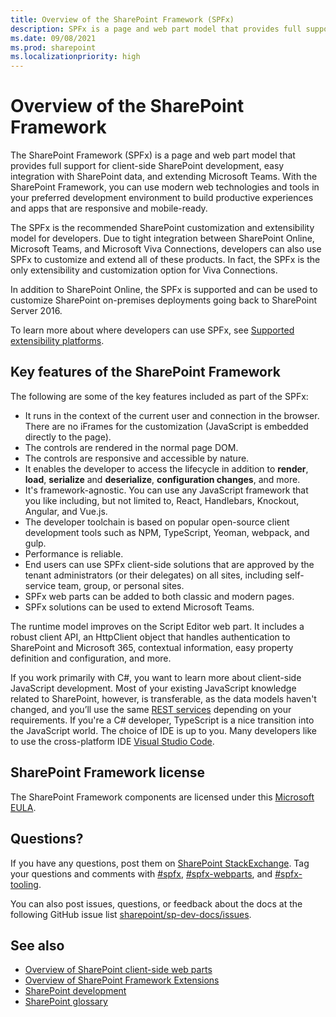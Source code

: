 ```yaml
---
title: Overview of the SharePoint Framework (SPFx)
description: SPFx is a page and web part model that provides full support for client-side SharePoint development, easy integration with SharePoint data, and extending Microsoft Teams.
ms.date: 09/08/2021
ms.prod: sharepoint
ms.localizationpriority: high
---
```


# Overview of the SharePoint Framework

The SharePoint Framework (SPFx) is a page and web part model that provides full support for client-side SharePoint development, easy integration with SharePoint data, and extending Microsoft Teams. With the SharePoint Framework, you can use modern web technologies and tools in your preferred development environment to build productive experiences and apps that are responsive and mobile-ready.

The SPFx is the recommended SharePoint customization and extensibility model for developers. Due to tight integration between SharePoint Online, Microsoft Teams, and Microsoft Viva Connections, developers can also use SPFx to customize and extend all of these products. In fact, the SPFx is the only extensibility and customization option for Viva Connections.

In addition to SharePoint Online, the SPFx is supported and can be used to customize SharePoint on-premises deployments going back to SharePoint Server 2016.

To learn more about where developers can use SPFx, see [Supported extensibility platforms](supported-extensibility-platforms-overview.md).

## Key features of the SharePoint Framework

The following are some of the key features included as part of the SPFx:

- It runs in the context of the current user and connection in the browser. There are no iFrames for the customization (JavaScript is embedded directly to the page).
- The controls are rendered in the normal page DOM.
- The controls are responsive and accessible by nature.
- It enables the developer to access the lifecycle in addition to **render**, **load**, **serialize** and **deserialize**, **configuration changes**, and more.
- It's framework-agnostic. You can use any JavaScript framework that you like including, but not limited to, React, Handlebars, Knockout, Angular, and Vue.js.
- The developer toolchain is based on popular open-source client development tools such as NPM, TypeScript, Yeoman, webpack, and gulp.
- Performance is reliable.
- End users can use SPFx client-side solutions that are approved by the tenant administrators (or their delegates) on all sites, including self-service team, group, or personal sites.
- SPFx web parts can be added to both classic and modern pages.
- SPFx solutions can be used to extend Microsoft Teams.

The runtime model improves on the Script Editor web part. It includes a robust client API, an HttpClient object that handles authentication to SharePoint and Microsoft 365, contextual information, easy property definition and configuration, and more.

If you work primarily with C#, you want to learn more about client-side JavaScript development. Most of your existing JavaScript knowledge related to SharePoint, however, is transferable, as the data models haven't changed, and you’ll use the same [REST services](../sp-add-ins/get-to-know-the-sharepoint-rest-service.md) depending on your requirements. If you're a C# developer, TypeScript is a nice transition into the JavaScript world. The choice of IDE is up to you. Many developers like to use the cross-platform IDE [Visual Studio Code](https://code.visualstudio.com).

## SharePoint Framework license

The SharePoint Framework components are licensed under this [Microsoft EULA](https://unpkg.com/@microsoft/sp-core-library@1.8.2/EULA/Microsoft%20Sharepoint%20Framework%20-%20Standalone%20(free)%20Use%20Terms.docx).

## Questions?

If you have any questions, post them on [SharePoint StackExchange](https://sharepoint.stackexchange.com/). Tag your questions and comments with [#spfx](https://sharepoint.stackexchange.com/tags/spfx/), [#spfx-webparts](https://sharepoint.stackexchange.com/tags/spfx-webparts/), and [#spfx-tooling](https://sharepoint.stackexchange.com/tags/spfx-tooling/).

You can also post issues, questions, or feedback about the docs at the following GitHub issue list [sharepoint/sp-dev-docs/issues](https://github.com/SharePoint/sp-dev-docs/issues).

## See also

- [Overview of SharePoint client-side web parts](./web-parts/overview-client-side-web-parts.md)
- [Overview of SharePoint Framework Extensions](./extensions/overview-extensions.md)
- [SharePoint development](/sharepoint/dev)
- [SharePoint glossary](../general-development/sharepoint-glossary.md)
